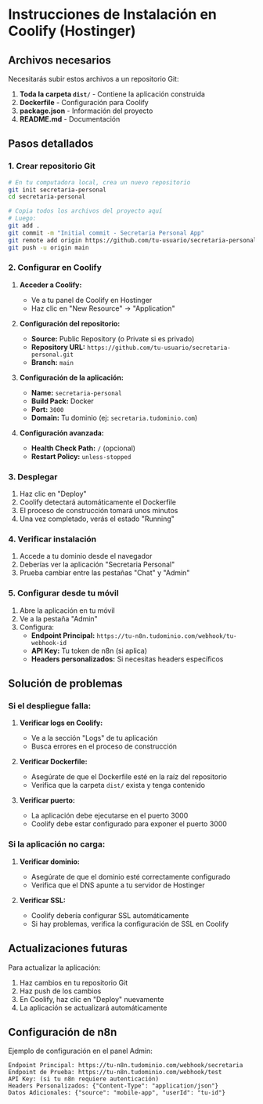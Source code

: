 # Instrucciones de Instalación en Coolify (Hostinger)

## Archivos necesarios

Necesitarás subir estos archivos a un repositorio Git:

1. **Toda la carpeta `dist/`** - Contiene la aplicación construida
2. **Dockerfile** - Configuración para Coolify
3. **package.json** - Información del proyecto
4. **README.md** - Documentación

## Pasos detallados

### 1. Crear repositorio Git

```bash
# En tu computadora local, crea un nuevo repositorio
git init secretaria-personal
cd secretaria-personal

# Copia todos los archivos del proyecto aquí
# Luego:
git add .
git commit -m "Initial commit - Secretaria Personal App"
git remote add origin https://github.com/tu-usuario/secretaria-personal.git
git push -u origin main
```

### 2. Configurar en Coolify

1. **Acceder a Coolify:**
   - Ve a tu panel de Coolify en Hostinger
   - Haz clic en "New Resource" → "Application"

2. **Configuración del repositorio:**
   - **Source:** Public Repository (o Private si es privado)
   - **Repository URL:** `https://github.com/tu-usuario/secretaria-personal.git`
   - **Branch:** `main`

3. **Configuración de la aplicación:**
   - **Name:** `secretaria-personal`
   - **Build Pack:** Docker
   - **Port:** `3000`
   - **Domain:** Tu dominio (ej: `secretaria.tudominio.com`)

4. **Configuración avanzada:**
   - **Health Check Path:** `/` (opcional)
   - **Restart Policy:** `unless-stopped`

### 3. Desplegar

1. Haz clic en "Deploy"
2. Coolify detectará automáticamente el Dockerfile
3. El proceso de construcción tomará unos minutos
4. Una vez completado, verás el estado "Running"

### 4. Verificar instalación

1. Accede a tu dominio desde el navegador
2. Deberías ver la aplicación "Secretaria Personal"
3. Prueba cambiar entre las pestañas "Chat" y "Admin"

### 5. Configurar desde tu móvil

1. Abre la aplicación en tu móvil
2. Ve a la pestaña "Admin"
3. Configura:
   - **Endpoint Principal:** `https://tu-n8n.tudominio.com/webhook/tu-webhook-id`
   - **API Key:** Tu token de n8n (si aplica)
   - **Headers personalizados:** Si necesitas headers específicos

## Solución de problemas

### Si el despliegue falla:

1. **Verificar logs en Coolify:**
   - Ve a la sección "Logs" de tu aplicación
   - Busca errores en el proceso de construcción

2. **Verificar Dockerfile:**
   - Asegúrate de que el Dockerfile esté en la raíz del repositorio
   - Verifica que la carpeta `dist/` exista y tenga contenido

3. **Verificar puerto:**
   - La aplicación debe ejecutarse en el puerto 3000
   - Coolify debe estar configurado para exponer el puerto 3000

### Si la aplicación no carga:

1. **Verificar dominio:**
   - Asegúrate de que el dominio esté correctamente configurado
   - Verifica que el DNS apunte a tu servidor de Hostinger

2. **Verificar SSL:**
   - Coolify debería configurar SSL automáticamente
   - Si hay problemas, verifica la configuración de SSL en Coolify

## Actualizaciones futuras

Para actualizar la aplicación:

1. Haz cambios en tu repositorio Git
2. Haz push de los cambios
3. En Coolify, haz clic en "Deploy" nuevamente
4. La aplicación se actualizará automáticamente

## Configuración de n8n

Ejemplo de configuración en el panel Admin:

```
Endpoint Principal: https://tu-n8n.tudominio.com/webhook/secretaria
Endpoint de Prueba: https://tu-n8n.tudominio.com/webhook/test
API Key: (si tu n8n requiere autenticación)
Headers Personalizados: {"Content-Type": "application/json"}
Datos Adicionales: {"source": "mobile-app", "userId": "tu-id"}
```


